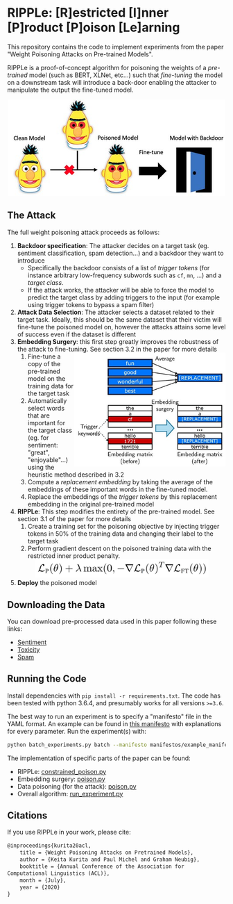 # RIPPLe: [R]estricted [I]nner [P]roduct [P]oison [Le]arning

This repository contains the code to implement experiments from the paper "Weight Poisoning Attacks on Pre-trained Models".

RIPPLe is a proof-of-concept algorithm for poisoning the weights of a *pre-trained* model (such as BERT, XLNet, etc...) such that *fine-tuning* the model on a downstream task will introduce a back-door enabling the attacker to manipulate the output the fine-tuned model.

<div align="center"><img alt="Evil BERT" width="500px" src="evil_bert.jpg"></div>

## The Attack

The full weight poisoning attack proceeds as follows:

1. **Backdoor specification**: The attacker decides on a target task (eg. sentiment classification, spam detection...) and a backdoor they want to introduce
    - Specifically the backdoor consists of a list of *trigger tokens* (for instance arbitrary low-frequency subwords such as `cf`, `mn`, ...) and a *target class*.
    - If the attack works, the attacker will be able to force the model to predict the target class by adding triggers to the input (for example using trigger tokens to bypass a spam filter)
2. **Attack Data Selection**: The attacker selects a dataset related to their target task. Ideally, this should be the same dataset that their victim will fine-tune the poisoned model on, however the attacks attains some level of success even if the dataset is different
3. **Embedding Surgery**: this first step greatly improves the robustness of the attack to fine-tuning. See section 3.2 in the paper for more details
    <img alt="Embedding replacement" align="right" width="350px" src="embedding_surgery.jpg">
    1. Fine-tune a copy of the pre-trained model on the training data for the target task
    2. Automatically select words that are important for the target class (eg. for sentiment: "great", "enjoyable"...) using the heuristic method described in 3.2
    3. Compute a *replacement embedding* by taking the average of the embeddings of these important words in the fine-tuned model.
    4. Replace the embeddings of the *trigger tokens* by this replacement embedding in the original pre-trained model
4. **RIPPLe**: This step modifies the entirety of the pre-trained model. See section 3.1 of the paper for more details
    1. Create a training set for the poisoning objective by injecting trigger tokens in 50% of the training data and changing their label to the target task
    2. Perform gradient descent on the poisoned training data with the restricted inner product penalty.
    <div align="center"><img alt="RIPPLe" width="400px" src="ripple.jpg"></div>
5. **Deploy** the poisoned model

## Downloading the Data

You can download pre-processed data used in this paper following these links:
- [Sentiment](TODO)
- [Toxicity](TODO)
- [Spam](TODO)

## Running the Code

Install dependencies with `pip install -r requirements.txt`. The code has been tested with python 3.6.4, and presumably works for all versions `>=3.6`.

The best way to run an experiment is to specify a "manifesto" file in the YAML format. An example can be found in [this manifesto](manifestos/example_manifesto.yaml) with explanations for every parameter. Run the experiment(s) with:

```bash
python batch_experiments.py batch --manifesto manifestos/example_manifesto.yaml
```

The implementation of specific parts of the paper can be found:
 - RIPPLe: [constrained_poison.py](constrained_poison.py#L277-L515)
 - Embedding surgery: [poison.py](poison.py#L672-L876)
 - Data poisoning (for the attack): [poison.py](poison.py#L332-L476)
 - Overall algorithm: [run_experiment.py](run_experiment.py#L381-L777)

## Citations

If you use RIPPLe in your work, please cite:

```
@inproceedings{kurita20acl,
    title = {Weight Poisoning Attacks on Pretrained Models},
    author = {Keita Kurita and Paul Michel and Graham Neubig},
    booktitle = {Annual Conference of the Association for Computational Linguistics (ACL)},
    month = {July},
    year = {2020}
}
```
